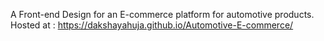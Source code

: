 A Front-end Design for an E-commerce platform for automotive products.
Hosted at : https://dakshayahuja.github.io/Automotive-E-commerce/
